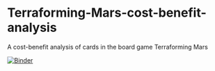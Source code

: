 # Terraforming-Mars-cost-benefit-analysis
A cost-benefit analysis of cards in the board game Terraforming Mars

[![Binder](https://mybinder.org/badge_logo.svg)](https://mybinder.org/v2/gh/IndianaScones/Terraforming-Mars-cost-benefit-analysis/HEAD)